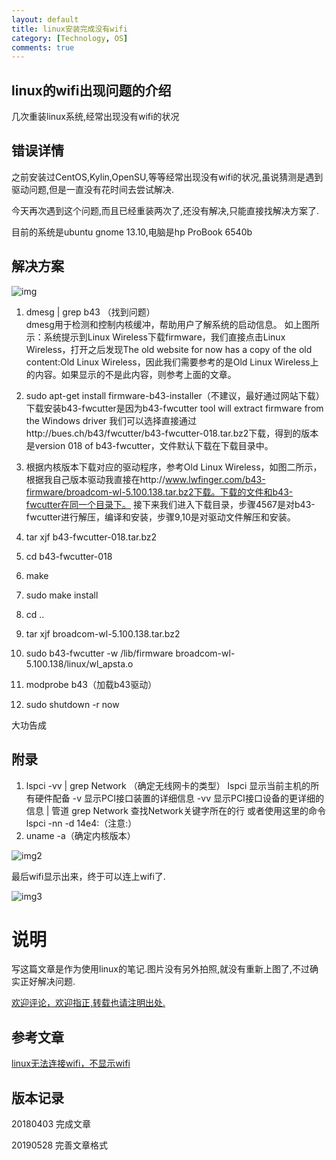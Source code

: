 ```yaml
---
layout: default
title: linux安装完成没有wifi
category: [Technology, OS]
comments: true
---
```


## linux的wifi出现问题的介绍
几次重装linux系统,经常出现没有wifi的状况



## 错误详情
之前安装过CentOS,Kylin,OpenSU,等等经常出现没有wifi的状况,虽说猜测是遇到驱动问题,但是一直没有花时间去尝试解决.

今天再次遇到这个问题,而且已经重装两次了,还没有解决,只能直接找解决方案了.

目前的系统是ubuntu gnome 13.10,电脑是hp ProBook 6540b



## 解决方案

![img](https://img-blog.csdn.net/20150610180248090?watermark/2/text/aHR0cDovL2Jsb2cuY3Nkbi5uZXQveWlyYW5hbnQ=/font/5a6L5L2T/fontsize/400/fill/I0JBQkFCMA==/dissolve/70/gravity/Center)

1. dmesg | grep b43 （找到问题）    
dmesg用于检测和控制内核缓冲，帮助用户了解系统的启动信息。
如上图所示：系统提示到Linux Wireless下载firmware，我们直接点击Linux Wireless，打开之后发现The old website for now has a copy of the old content:Old Linux Wireless，因此我们需要参考的是Old Linux Wireless上的内容。如果显示的不是此内容，则参考上面的文章。

2. sudo apt-get install firmware-b43-installer（不建议，最好通过网站下载）    
下载安装b43-fwcutter是因为b43-fwcutter tool will extract firmware from the Windows driver
我们可以选择直接通过http://bues.ch/b43/fwcutter/b43-fwcutter-018.tar.bz2下载，得到的版本是version 018 of b43-fwcutter，文件默认下载在下载目录中。

3. 根据内核版本下载对应的驱动程序，参考Old Linux Wireless，如图二所示，根据我自己版本驱动我直接在http://www.lwfinger.com/b43-firmware/broadcom-wl-5.100.138.tar.bz2下载。下载的文件和b43-fwcutter在同一个目录下。
接下来我们进入下载目录，步骤4567是对b43-fwcutter进行解压，编译和安装，步骤9,10是对驱动文件解压和安装。

4. tar xjf b43-fwcutter-018.tar.bz2

5. cd b43-fwcutter-018

6. make

7. sudo make install

8. cd ..

9. tar xjf broadcom-wl-5.100.138.tar.bz2

10. sudo b43-fwcutter -w /lib/firmware broadcom-wl-5.100.138/linux/wl_apsta.o

11. modprobe b43（加载b43驱动）

12. sudo shutdown -r now

大功告成

## 附录

1. lspci -vv | grep Network （确定无线网卡的类型）
lspci    显示当前主机的所有硬件配备
-v    显示PCI接口装置的详细信息
-vv    显示PCI接口设备的更详细的信息
|    管道
grep Network 查找Network关键字所在的行
或者使用这里的命令lspci -nn -d 14e4:（注意:）
2. uname -a（确定内核版本）

![img2](https://img-blog.csdn.net/20150610181230514?watermark/2/text/aHR0cDovL2Jsb2cuY3Nkbi5uZXQveWlyYW5hbnQ=/font/5a6L5L2T/fontsize/400/fill/I0JBQkFCMA==/dissolve/70/gravity/Center)

最后wifi显示出来，终于可以连上wifi了.

![img3](https://img-blog.csdn.net/20150610180252884?watermark/2/text/aHR0cDovL2Jsb2cuY3Nkbi5uZXQveWlyYW5hbnQ=/font/5a6L5L2T/fontsize/400/fill/I0JBQkFCMA==/dissolve/70/gravity/Center)


# 说明

写这篇文章是作为使用linux的笔记.图片没有另外拍照,就没有重新上图了,不过确实正好解决问题.

[欢迎评论，欢迎指正,转载也请注明出处.](https://wangkun19930608.github.io/technology/os/2018/04/03/company-linux-have-no-wifi/)

## 参考文章

[linux无法连接wifi，不显示wifi](https://blog.csdn.net/yiranant/article/details/46445055)


## 版本记录

20180403 完成文章

20190528 完善文章格式